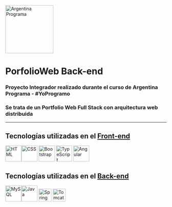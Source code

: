 <img src = "https://i.ibb.co/mRZgpdC/ap.jpg" alt="Argentina Programa" width="150px">
 
 # PorfolioWeb Back-end 

 

### Proyecto Integrador realizado durante el curso de Argentina Programa - #YoProgramo  


### Se trata de un Portfolio Web Full Stack con arquitectura web distribuida
---  
## Tecnologías utilizadas en el [Front-end](https://github.com/BelenSn/proyectoAp-FrontEnd)  
<img src="https://cdn.jsdelivr.net/gh/devicons/devicon/icons/html5/html5-original.svg" alt="HTML" width="50px" heigth="50px"/><img src="https://cdn.jsdelivr.net/gh/devicons/devicon/icons/css3/css3-original.svg" alt="CSS" width="50px" heigth="50px"/>
<img src="https://cdn.jsdelivr.net/gh/devicons/devicon/icons/bootstrap/bootstrap-original.svg" alt="Bootstrap" width="50px" heigth="50px"/>
<img src="https://cdn.jsdelivr.net/gh/devicons/devicon/icons/typescript/typescript-original.svg" alt="TypeScript" width="50px" heigth="50px"/>
<img src="https://cdn.jsdelivr.net/gh/devicons/devicon/icons/angularjs/angularjs-plain.svg" alt="Angular" width="50px" heigth="50px"/>
  
## Tecnologías utilizadas en el [Back-end](https://github.com/BelenSn/proyectoAp-BackEnd)

<img src="https://cdn.jsdelivr.net/gh/devicons/devicon/icons/mysql/mysql-original-wordmark.svg" alt="MySQL" width="50px" heigth="50px"/><img src="https://cdn.jsdelivr.net/gh/devicons/devicon/icons/java/java-original.svg" alt="Java" width="50px" heigth="50px"/>
<img src="https://cdn.jsdelivr.net/gh/devicons/devicon/icons/spring/spring-original.svg" alt="Spring Boot" width="40px" heigth="40px"/>
<img src="https://cdn.jsdelivr.net/gh/devicons/devicon/icons/tomcat/tomcat-original-wordmark.svg" alt="Tomcat" width="40px" heigth="40px"/>
